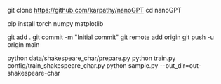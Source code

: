 git clone https://github.com/karpathy/nanoGPT
cd nanoGPT

pip install torch numpy matplotlib

git add .
git commit -m "Initial commit"
git remote add origin <your-repo-url>
git push -u origin main

python data/shakespeare_char/prepare.py
python train.py config/train_shakespeare_char.py
python sample.py --out_dir=out-shakespeare-char

